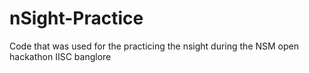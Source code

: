 # nSight-Practice
Code that was used for the practicing the nsight during the NSM open hackathon IISC banglore
